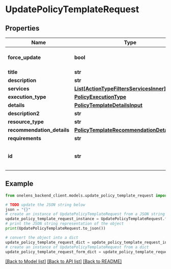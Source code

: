 # UpdatePolicyTemplateRequest


## Properties

Name | Type | Description | Notes
------------ | ------------- | ------------- | -------------
**force_update** | **bool** | Force update (TRUE/FALSE), default: FALSE | [optional] [default to False]
**title** | **str** |  | [optional] 
**description** | **str** |  | [optional] 
**services** | [**List[ActionTypeFiltersServicesInner]**](ActionTypeFiltersServicesInner.md) |  | [optional] 
**execution_type** | [**PolicyExecutionType**](PolicyExecutionType.md) |  | [optional] 
**details** | [**PolicyTemplateDetailsInput**](PolicyTemplateDetailsInput.md) |  | [optional] 
**description2** | **str** |  | [optional] 
**resource_type** | **str** |  | [optional] 
**recommendation_details** | [**PolicyTemplateRecommendationDetailsInput**](PolicyTemplateRecommendationDetailsInput.md) |  | [optional] 
**requirements** | **str** |  | [optional] 
**id** | **str** | The unique identifier of the policy template. | 

## Example

```python
from onelens_backend_client.models.update_policy_template_request import UpdatePolicyTemplateRequest

# TODO update the JSON string below
json = "{}"
# create an instance of UpdatePolicyTemplateRequest from a JSON string
update_policy_template_request_instance = UpdatePolicyTemplateRequest.from_json(json)
# print the JSON string representation of the object
print(UpdatePolicyTemplateRequest.to_json())

# convert the object into a dict
update_policy_template_request_dict = update_policy_template_request_instance.to_dict()
# create an instance of UpdatePolicyTemplateRequest from a dict
update_policy_template_request_form_dict = update_policy_template_request.from_dict(update_policy_template_request_dict)
```
[[Back to Model list]](../README.md#documentation-for-models) [[Back to API list]](../README.md#documentation-for-api-endpoints) [[Back to README]](../README.md)


